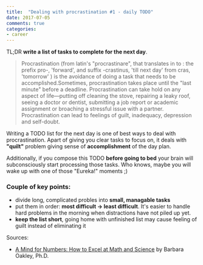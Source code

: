 ```yaml
---
title:  "Dealing with procrastination #1 - daily TODO"
date: 2017-07-05
comments: true
categories:
- career
---
```


TL;DR __write a list of tasks to complete for the next day__.

> Procrastination (from latin's "procrastinare", that translates in to : the prefix pro-, 'forward', and suffix -crastinus, 'till next day' from cras, 'tomorrow' ) is the avoidance of doing a task that needs to be accomplished.Sometimes, procrastination takes place until the "last minute" before a deadline. Procrastination can take hold on any aspect of life—putting off cleaning the stove, repairing a leaky roof, seeing a doctor or dentist, submitting a job report or academic assignment or broaching a stressful issue with a partner. Procrastination can lead to feelings of guilt, inadequacy, depression and self-doubt.

<!--more-->

Writing a TODO list for the next day is one of best ways to deal with procrastination.
Apart of giving you clear tasks to focus on, it deals with __"quilt"__ problem giving sense of __accomplishment__ of the day plan.

Additionally, if you compose this TODO __before going to bed__ your brain will subconsciously start processing those tasks.
Who knows, maybe you will wake up with one of those "Eureka!" moments ;)

### Couple of key points:
- divide long, complicated probles into __small, managable tasks__
- put them in order: __most difficult -> least difficult__. It's easier to handle hard problems in the morning when distractions have not piled up yet.
- __keep the list short__, going home with unfinished list may cause feeling of guilt instead of eliminating it

Sources:
- [A Mind for Numbers: How to Excel at Math and Science][mind_for_number] by Barbara Oakley, Ph.D.


[mind_for_number]: https://www.amazon.com/Mind-Numbers-Science-Flunked-Algebra/dp/039916524X